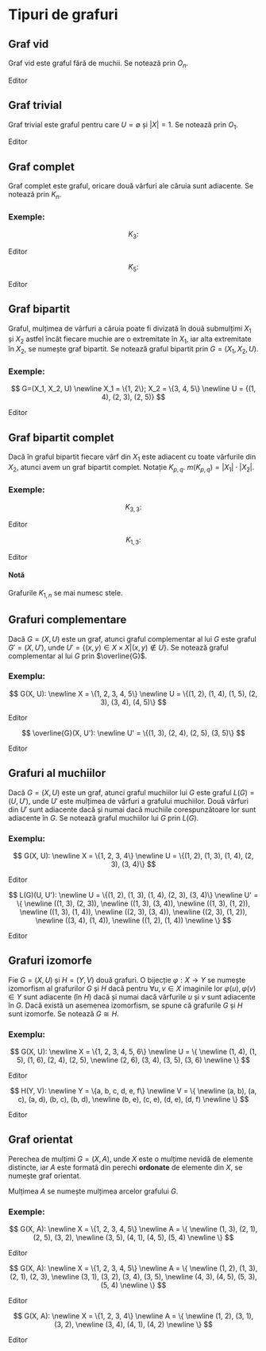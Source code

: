 <script setup lang="ts">
import GraphVisualization from "./components/GraphVisualization.vue";
import { GraphType } from "./components/types";
import {
  grafVid,
  grafTrivial,
  grafComplet3,
  grafComplet5,
  grafBipartit,
  grafBipartit3_3,
  grafBipartit1_3,
  grafCompl1,
  grafCompl2,
  grafMuc1,
  grafMuc2,
  grafIzomorf1,
  grafIzomorf2,
  grafOrientat1,
  grafOrientat2,
  grafOrientat3,
} from "./tipuri.ts";
</script>

# Tipuri de grafuri

## Graf vid

Graf vid este graful fără de muchii. Se notează prin $O_n$.

<div class="h-[200px]">
  <GraphVisualization :graph="grafVid" />
</div>

<p><a :href="`./editor.html?graph=${encodeURIComponent(JSON.stringify(grafVid))}`">Editor</a></p>

## Graf trivial

Graf trivial este graful pentru care $U = \emptyset$ și $|X| = 1$. Se notează prin $O_1$.

<div class="h-[200px]">
  <GraphVisualization :graph="grafTrivial" />
</div>

<p><a :href="`./editor.html?graph=${encodeURIComponent(JSON.stringify(grafTrivial))}`">Editor</a></p>

## Graf complet

Graf complet este graful, oricare două vârfuri ale căruia sunt adiacente. Se notează prin $K_n$.

### Exemple:

$$
K_3:
$$

<div class="h-[200px]">
  <GraphVisualization :graph="grafComplet3" />
</div>

<p><a :href="`./editor.html?graph=${encodeURIComponent(JSON.stringify(grafComplet3))}`">Editor</a></p>

$$
K_5:
$$

<div class="h-[200px]">
  <GraphVisualization :graph="grafComplet5" />
</div>

<p><a :href="`./editor.html?graph=${encodeURIComponent(JSON.stringify(grafComplet5))}`">Editor</a></p>

## Graf bipartit

Graful, mulțimea de vârfuri a căruia poate fi divizată în două submulțimi $X_1$ și $X_2$ astfel încât fiecare muchie are o extremitate în $X_1$, iar alta extremitate în $X_2$, se numește graf bipartit. Se notează graful bipartit prin $G=(X_1, X_2, U)$.

### Exemple:

$$
G=(X_1, X_2, U)
\newline
X_1 = \{1, 2\}; X_2 = \{3, 4, 5\}
\newline
U = {(1, 4), (2, 3), (2, 5)}
$$

<div class="h-[200px]">
  <GraphVisualization :graph="grafBipartit" />
</div>

<p><a :href="`./editor.html?graph=${encodeURIComponent(JSON.stringify(grafBipartit))}`">Editor</a></p>

## Graf bipartit complet

Dacă în graful bipartit fiecare vârf din $X_1$ este adiacent cu toate vârfurile din $X_2$, atunci avem un graf bipartit complet. Notație $K_{p,q}$. $m(K_{p,q})=|X_1| \cdot |X_2|$.

### Exemple:

$$
K_{3,3}:
$$

<div class="h-[200px]">
  <GraphVisualization :graph="grafBipartit3_3" />
</div>

<p><a :href="`./editor.html?graph=${encodeURIComponent(JSON.stringify(grafBipartit3_3))}`">Editor</a></p>

$$
K_{1,3}:
$$

<div class="h-[200px]">
  <GraphVisualization :graph="grafBipartit1_3" />
</div>

<p><a :href="`./editor.html?graph=${encodeURIComponent(JSON.stringify(grafBipartit1_3))}`">Editor</a></p>

#### Notă

Grafurile $K_{1,n}$ se mai numesc stele.

<!-- Graf complementar al grafului G este graful, cu aceeaşi mulţime de
vârfui X, în care două vârfuri sunt adiacente dacă şi numai dacă ele nu
sunt adiacente în G. Se notează graful complementar prin . -->

## Grafuri complementare

Dacă $G=(X, U)$ este un graf, atunci graful complementar al lui $G$ este graful $G'=(X, U')$, unde $U' = \{(x, y) \in X \times X | (x, y) \notin U\}$. Se notează graful complementar al lui $G$ prin $\overline{G}$.

### Exemplu:

$$
G(X, U):
\newline
X = \{1, 2, 3, 4, 5\}
\newline
U = \{(1, 2), (1, 4), (1, 5), (2, 3), (3, 4), (4, 5)\}
$$

<div class="h-[200px]">
  <GraphVisualization :graph="grafCompl1" />
</div>

<p><a :href="`./editor.html?graph=${encodeURIComponent(JSON.stringify(grafCompl1))}`">Editor</a></p>

$$
\overline{G}(X, U'):
\newline
U' = \{(1, 3), (2, 4), (2, 5), (3, 5)\}
$$

<div class="h-[200px]">
  <GraphVisualization :graph="grafCompl2" />
</div>

<p><a :href="`./editor.html?graph=${encodeURIComponent(JSON.stringify(grafCompl2))}`">Editor</a></p>

## Grafuri al muchiilor

Dacă $G=(X, U)$ este un graf, atunci graful muchiilor lui $G$ este graful $L(G)=(U, U')$, unde $U'$ este mulțimea de vârfuri a grafului muchiilor. Două vârfuri din $U'$ sunt adiacente dacă și numai dacă muchiile corespunzătoare lor sunt adiacente în $G$. Se notează graful muchiilor lui $G$ prin $L(G)$.

### Exemplu:

$$
G(X, U):
\newline
X = \{1, 2, 3, 4\}
\newline
U = \{(1, 2), (1, 3), (1, 4), (2, 3), (3, 4)\}
$$

<div class="h-[200px]">
  <GraphVisualization :graph="grafMuc1" />
</div>

<p><a :href="`./editor.html?graph=${encodeURIComponent(JSON.stringify(grafMuc1))}`">Editor</a></p>

$$
L(G)(U, U'):
\newline
U = \{(1, 2), (1, 3), (1, 4), (2, 3), (3, 4)\}
\newline
U' = \{ \newline
  ((1, 3), (2, 3)), \newline
  ((1, 3), (3, 4)), \newline
  ((1, 3), (1, 2)), \newline
  ((1, 3), (1, 4)), \newline
  ((2, 3), (3, 4)), \newline
  ((2, 3), (1, 2)), \newline
  ((3, 4), (1, 4)), \newline
  ((1, 2), (1, 4)) \newline
\}
$$

<div class="h-[200px]">
  <GraphVisualization :graph="grafMuc2" />
</div>

<p><a :href="`./editor.html?graph=${encodeURIComponent(JSON.stringify(grafMuc2))}`">Editor</a></p>

## Grafuri izomorfe

Fie $G=(X, U)$ și $H=(Y, V)$ două grafuri. O bijecție $\varphi: X \to Y$ se numește izomorfism al grafurilor $G$ și $H$ dacă pentru $\forall u, v \in X$ imaginile lor $\varphi(u), \varphi(v) \in Y$ sunt adiacente (în $H$) dacă și numai dacă vârfurile $u$ și $v$ sunt adiacente în $G$. Dacă există un asemenea izomorfism, se spune că grafurile $G$ și $H$ sunt izomorfe. Se notează $G \cong H$.

### Exemplu:

$$
G(X, U):
\newline
X = \{1, 2, 3, 4, 5, 6\}
\newline
U = \{ \newline
(1, 4), (1, 5), (1, 6), (2, 4), (2, 5), \newline
(2, 6), (3, 4), (3, 5), (3, 6) \newline
\}
$$

<div class="h-[200px]">
  <GraphVisualization :graph="grafIzomorf1" />
</div>

<p><a :href="`./editor.html?graph=${encodeURIComponent(JSON.stringify(grafIzomorf1))}`">Editor</a></p>

$$
H(Y, V):
\newline
Y = \{a, b, c, d, e, f\}
\newline
V = \{ \newline
(a, b), (a, c), (a, d), (b, c), (b, d), \newline
(b, e), (c, e), (d, e), (d, f) \newline
\}
$$

<div class="h-[200px]">
  <GraphVisualization :graph="grafIzomorf2" />
</div>

<p><a :href="`./editor.html?graph=${encodeURIComponent(JSON.stringify(grafIzomorf2))}`">Editor</a></p>

## Graf orientat

Perechea de mulțimi $G=(X, A)$, unde $X$ este o mulțime nevidă de elemente distincte, iar $A$ este formată din perechi **ordonate** de elemente din $X$, se numește graf orientat.

Mulțimea $A$ se numește mulțimea arcelor grafului $G$.

### Exemple:

$$
G(X, A):
\newline
X = \{1, 2, 3, 4, 5\}
\newline
A = \{ \newline
(1, 3), (2, 1), (2, 5), (3, 2), \newline
(3, 5), (4, 1), (4, 5), (5, 4) \newline
\}
$$

<div class="h-[200px]">
  <GraphVisualization :graph="grafOrientat1" />
</div>

<p><a :href="`./editor.html?graph=${encodeURIComponent(JSON.stringify(grafOrientat1))}`">Editor</a></p>

$$
G(X, A):
\newline
X = \{1, 2, 3, 4, 5\}
\newline
A = \{ \newline
(1, 2), (1, 3), (2, 1), (2, 3), \newline
(3, 1), (3, 2), (3, 4), (3, 5), \newline
(4, 3), (4, 5), (5, 3), (5, 4) \newline
\}
$$

<div class="h-[200px]">
  <GraphVisualization :graph="grafOrientat2" />
</div>

<p><a :href="`./editor.html?graph=${encodeURIComponent(JSON.stringify(grafOrientat2))}`">Editor</a></p>

$$
G(X, A):
\newline
X = \{1, 2, 3, 4\}
\newline
A = \{ \newline
(1, 2), (3, 1), (3, 2), \newline
(3, 4), (4, 1), (4, 2) \newline
\}
$$

<div class="h-[200px]">
  <GraphVisualization :graph="grafOrientat3" />
</div>

<p><a :href="`./editor.html?graph=${encodeURIComponent(JSON.stringify(grafOrientat3))}`">Editor</a></p>
